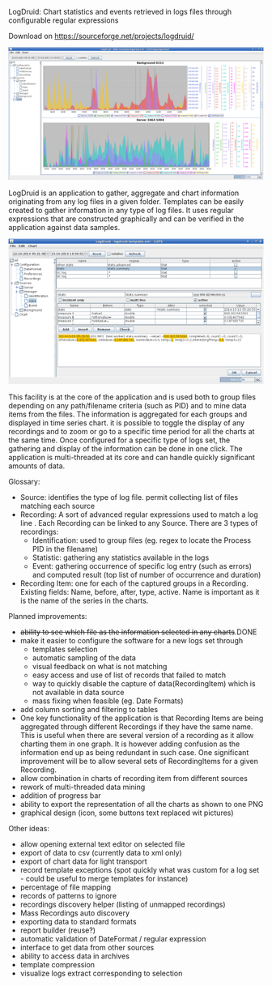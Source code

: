 LogDruid: Chart statistics and events retrieved in logs files through configurable regular expressions

Download on https://sourceforge.net/projects/logdruid/

![Alt text](doc/LD-charts.png?raw=true "screenshot")

LogDruid is an application to gather, aggregate and chart information originating from any log files in a given folder.
Templates can be easily created to gather information in any type of log files.
It uses regular expressions that are constructed graphically and can be verified in the application against data samples.

![Alt text](doc/LD-regexp.png?raw=true "screenshot")

This facility is at the core of the application and is used both to group files depending on any path/filename criteria (such as PID) and to mine data items from the files.
The information is aggregated for each groups and displayed in time series chart. it is possible to toggle the display of any recordings and to zoom or go to a specific time period for all the charts at the same time.
Once configured for a specific type of logs set, the gathering and display of the information can be done in one click. The application is multi-threaded at its core and can handle quickly significant amounts of data.   


Glossary:
- Source: identifies the type of log file. permit collecting list of files matching each source  
- Recording: A sort of advanced regular expressions used to match a log line . Each Recording can be linked to any Source.	There are 3 types of recordings: 
	- Identification: used to group files (eg. regex to locate the Process PID in the filename)
	- Statistic: gathering any statistics available in the logs
	- Event: gathering occurrence of specific log entry (such as errors) and computed result (top list of number of occurrence and duration)
- Recording Item: one for each of the captured groups in a Recording. Existing fields: Name, before, after, type, active. Name is important as it is the name of the series in the charts.


Planned improvements:
- <del>ability to see which file as the information selected in any charts</del>.DONE
- make it easier to configure the software for a new logs set through
	- templates selection
	- automatic sampling of the data
	- visual feedback on what is not matching
	- easy access and use of list of records that failed to match 
	- way to quickly disable the capture of data(RecordingItem) which is not available in data source 
	- mass fixing when feasible (eg. Date Formats)
- add column sorting and filtering to tables
- One key functionality of the application is that Recording Items are being aggregated through different Recordings if they have the same name. This is useful when there are several version of a recording as it allow charting them in one graph. It is however adding confusion as the information end up as being redundant in such case. One significant improvement will be to allow several sets of RecordingItems for a given Recording.
- allow combination in charts of recording item from different sources
- rework of multi-threaded data mining
- addition of progress bar
- ability to export the representation of all the charts as shown to one PNG 
- graphical design (icon, some buttons text replaced wit pictures)



Other ideas:
- allow opening external text editor on selected file
- export of data to csv (currently data to xml only)
- export of chart data for light transport
- record template exceptions (spot quickly what was custom for a log set - could be useful to merge templates for instance) 
- percentage of file mapping
- records of patterns to ignore
- recordings discovery helper (listing of unmapped recordings)  
- Mass Recordings auto discovery
- exporting data to standard formats
- report builder (reuse?)
- automatic validation of DateFormat / regular expression
- interface to get data from other sources 
- ability to access data in archives
- template compression
- visualize logs extract corresponding to selection
